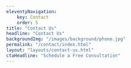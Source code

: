 ```yaml
---
eleventyNavigation:
    key: Contact
    order: 5
title: "Contact Us"
headline: "Contact Us"
backgroundImg: "/images/background/phone.jpg"
permalink: "/contact/index.html"
layout: "layouts/contact-us.html"
ctaHeadline: "Schedule a Free Consultation"
---
```

